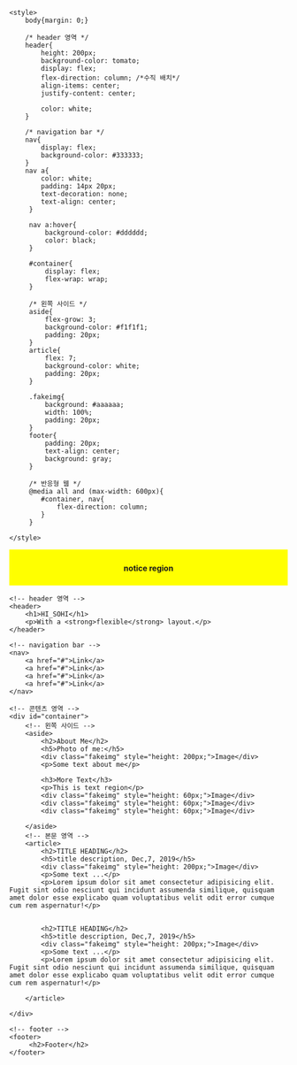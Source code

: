 <!DOCTYPE html>
<html>
<head>
    <meta charset="UTF-8">
    <title>Tamplate Web Site</title>
 
    <style>
        body{margin: 0;}
 
        /* header 영역 */
        header{
            height: 200px;
            background-color: tomato;
            display: flex;
            flex-direction: column; /*수직 배치*/
            align-items: center;
            justify-content: center;
 
            color: white;
        }
 
        /* navigation bar */
        nav{
            display: flex;
            background-color: #333333;
        }
        nav a{
            color: white;
            padding: 14px 20px;
            text-decoration: none;
            text-align: center;
         }
 
         nav a:hover{
             background-color: #dddddd;
             color: black;
         }
 
         #container{
             display: flex;
             flex-wrap: wrap;
         }
 
         /* 왼쪽 사이드 */
         aside{
             flex-grow: 3;
             background-color: #f1f1f1;
             padding: 20px;
         }
         article{
             flex: 7;
             background-color: white;
             padding: 20px;
         }
 
         .fakeimg{
             background: #aaaaaa;
             width: 100%;
             padding: 20px;
         }
         footer{
             padding: 20px;
             text-align: center;
             background: gray;
         }
 
         /* 반응형 웹 */
         @media all and (max-width: 600px){
            #container, nav{
                flex-direction: column;
            }
         }
 
    </style>
 
</head>
<body>
    <!-- notice 영역 -->
    <div style="background-color: yellow; padding: 5px;">
        <h4 style="text-align: center;">notice region</h4>
    </div>
 
    <!-- header 영역 -->
    <header>
        <h1>HI_SOHI</h1>
        <p>With a <strong>flexible</strong> layout.</p>
    </header>
 
    <!-- navigation bar -->
    <nav>
        <a href="#">Link</a>
        <a href="#">Link</a>
        <a href="#">Link</a>
        <a href="#">Link</a>
    </nav>
 
    <!-- 콘텐츠 영역 -->
    <div id="container">
        <!-- 왼쪽 사이드 -->
        <aside>
            <h2>About Me</h2>
            <h5>Photo of me:</h5>
            <div class="fakeimg" style="height: 200px;">Image</div>
            <p>Some text about me</p>
 
            <h3>More Text</h3>
            <p>This is text region</p>
            <div class="fakeimg" style="height: 60px;">Image</div>
            <div class="fakeimg" style="height: 60px;">Image</div>
            <div class="fakeimg" style="height: 60px;">Image</div>
 
        </aside>
        <!-- 본문 영역 -->
        <article>
            <h2>TITLE HEADING</h2>
            <h5>title description, Dec,7, 2019</h5>
            <div class="fakeimg" style="height: 200px;">Image</div>
            <p>Some text ...</p>
            <p>Lorem ipsum dolor sit amet consectetur adipisicing elit. Fugit sint odio nesciunt qui incidunt assumenda similique, quisquam amet dolor esse explicabo quam voluptatibus velit odit error cumque cum rem aspernatur!</p>
 
 
            <h2>TITLE HEADING</h2>
            <h5>title description, Dec,7, 2019</h5>
            <div class="fakeimg" style="height: 200px;">Image</div>
            <p>Some text ...</p>
            <p>Lorem ipsum dolor sit amet consectetur adipisicing elit. Fugit sint odio nesciunt qui incidunt assumenda similique, quisquam amet dolor esse explicabo quam voluptatibus velit odit error cumque cum rem aspernatur!</p>
 
        </article>
 
    </div>
 
    <!-- footer -->
    <footer>
         <h2>Footer</h2>
    </footer>
 
</body>
</html>
